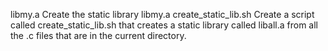 libmy.a Create the static library libmy.a create_static_lib.sh Create a script called create_static_lib.sh that creates a static library called liball.a from all the .c files that are in the current directory.


